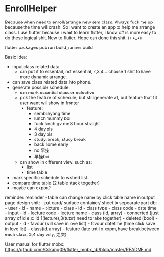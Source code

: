 # EnrollHelper
Because when need to enroll/arrange new sem class. Always fuck me up because the time will crash. So i want to create an app to help me arrange class.
I use flutter because i want to learn flutter, i know c# is more easy to do these logical shit.
New to flutter. Hope can done this shit. (ง •_•)ง

flutter packages pub run build_runner build

Basic idea:
  - input class related data.
    - can put it to essentail, not essential, 2,3,4... choose 1 shit to have more dynamic arrange.
  - can save class related data into phone.
  - generate possible schedule.
    - can mark essential class or eclective
    - pick the feature of schedule, but still generate all, but feature that fit user want will show in fronter
      - feature:
        - sembahyang time
        - lunch mummy boi
        - fuck lunch gv me 8 hour straight
        - 4 day pls
        - 3 day pls
        - study, break, study break
        - back home early
        - no 早操
        - 早操boi
    - can show in different view, such as:
      - list
      - time table
  - mark specific schedule to wished list.
  - compare time table (2 table stack together)
  - maybe can export?

reminder:
  reminder
    - table can change name by click table name in output page
  design shit:
    - put card/ surface container/ sheet to sepearate part
  db:
    - user
      - id
      - name
      - picture
    - class
      - id
      - class type
      - class code
      - date time
    - input
      - id
      - lecture code
      - lecture name
      - class (id, array)
      - connected (just array of id e.x: id 1(lecture),3(tutor) need to take together)
      - deleted (bool)
    - output
      - id
      - favour (will save in love list)
      - fovour datetime (time click save in love list)
      - class(id, array)
      - feature (late until x.xxpm, have break between each class, 3,4 day only, 之类)

User manual for flutter mobx:
https://github.com/Oskang09/flutter_mobx_cb/blob/master/README.md